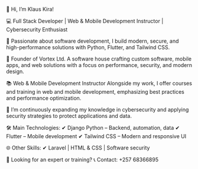 👋 Hi, I’m Klaus Kira!

💻 Full Stack Developer | Web & Mobile Development Instructor | Cybersecurity Enthusiast

🚀 Passionate about software development, I build modern, secure, and high-performance solutions with Python, Flutter, and Tailwind CSS.

🏢 Founder of Vortex Ltd. A software house crafting custom software, mobile apps, and web solutions with a focus on performance, security, and modern design.

📚 Web & Mobile Development Instructor
Alongside my work, I offer courses and training in web and mobile development, emphasizing best practices and performance optimization.

🔐 I’m continuously expanding my knowledge in cybersecurity and applying security strategies to protect applications and data.

🛠️ Main Technologies:
✔ Django Python – Backend, automation, data
✔ Flutter – Mobile development
✔ Tailwind CSS – Modern and responsive UI

🌐 Other Skills:
✔ Laravel | HTML & CSS | Software security

📩 Looking for an expert or training?
📞 Contact: +257 68366895



<!---
klauskira07/klauskira07 is a ✨ special ✨ repository because its `README.md` (this file) appears on your GitHub profile.
You can click the Preview link to take a look at your changes.
--->
